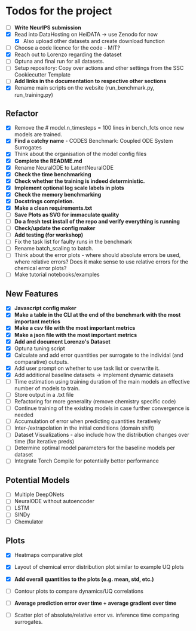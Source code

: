 # Todos for the project

- [ ] **Write NeurIPS submission**
- [x] Read into DataHosting on HeiDATA -> use Zenodo for now
    - [x] Also upload other datasets and create download function
- [ ] Choose a code licence for the code - MIT?
- [x] Reach out to Lorenzo regarding the dataset
- [ ] Optuna and final run for all datasets.
- [ ] Setup repository: Copy over actions and other settings from the SSC Cookiecutter Template
- [ ] **Add links in the documentation to respective other sections**
- [x] Rename main scripts on the website (run_benchmark.py, run_training.py)

## Refactor
- [x] Remove the # model.n_timesteps = 100 lines in bench_fcts once new models are trained.
- [x] **Find a catchy name** - CODES Benchmark: Coupled ODE System Surrogates
- [x] Think about the organisation of the model config files
- [x] **Complete the README.md**
- [x] Rename NeuralODE to LatentNeuralODE
- [x] **Check the time benchmarking**
- [x] **Check whether the training is indeed deterministic.**
- [x] **Implement optional log scale labels in plots**
- [x] **Check the memory benchmarking**
- [x] **Docstrings completion.**
- [x] **Make a clean requirements.txt**
- [ ] **Save Plots as SVG for immaculate quality**
- [ ] **Do a fresh test install of the repo and verify everything is running**
- [ ] **Check/update the config maker**
- [ ] **Add testing (for workshop)**
- [ ] Fix the task list for faulty runs in the benchmark
- [ ] Rename batch_scaling to batch.
- [ ] Think about the error plots - where should absolute errors be used, where relative errors? Does it make sense to use relative errors for the chemical error plots?
- [ ] Make tutorial notebooks/examples

## New Features
- [x] **Javascript config maker**
- [x] **Make a table in the CLI at the end of the benchmark with the most important metrics**
- [x] **Make a csv file with the most important metrics**
- [x] **Make a json file with the most important metrics**
- [x] **Add and document Lorenzo's Dataset**
- [x] Optuna tuning script
- [x] Calculate and add error quantities per surrogate to the individal (and comparative) outputs.
- [x] Add user prompt on whether to use task list or overwrite it.
- [x] Add additional baseline datasets -> implement dynamic datasets
- [ ] Time estimation using training duration of the main models an effective number of models to train.
- [ ] Store output in a .txt file
- [ ] Refactoring for more generality (remove chemistry specific code)
- [ ] Continue training of the existing models in case further convergence is needed
- [ ] Accumulation of error when predicting quantities iteratively
- [ ] Inter-/extrapolation in the initial conditions (domain shift)
- [ ] Dataset Visualizations - also include how the distribution changes over time (for iterative preds)
- [ ] Determine optimal model parameters for the baseline models per dataset
- [ ] Integrate Torch Compile for potentially better performance

## Potential Models
- [ ] Multiple DeepONets
- [ ] NeuralODE without autoencoder
- [ ] LSTM
- [ ] SINDy 
- [ ] Chemulator

## Plots
- [x] Heatmaps comparative plot
- [x] Layout of chemical error distribution plot similar to example UQ plots
- [x] **Add overall quantities to the plots (e.g. mean, std, etc.)**
- [ ] Contour plots to compare dynamics/UQ correlations
- [ ] **Average prediction error over time + average gradient over time**
- [ ] Scatter plot of absolute/relative error vs. inference time comparing surrogates.


